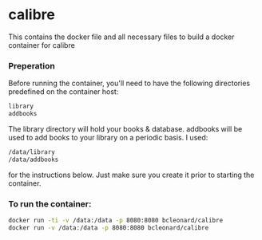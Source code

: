 # calibre

This contains the docker file and all necessary files to build a docker container for calibre

### Preperation
Before running the container, you'll need to have the following directories predefined on the container host:
```sh
library
addbooks
```
The library directory will hold your books & database.  addbooks will be used to add books to your library on a periodic basis.  I used:
```sh
/data/library
/data/addbooks
```
for the instructions below.  Just make sure you create it prior to starting the container.
### To run the container:
```sh
docker run -ti -v /data:/data -p 8080:8080 bcleonard/calibre
docker run -v /data:/data -p 8080:8080 bcleonard/calibre
```

